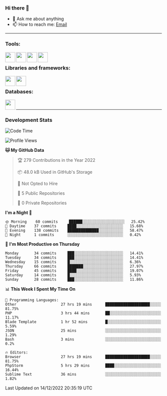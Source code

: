 ### Hi there 👋

<!-- - 🔭 I’m currently working on [huyviet] -->
- 💬 Ask me about anything
- 📫 How to reach me: [Email]
<!-- - ⚡ Fun fact: abc -->

---

### Tools:
<img align='left' height="32" width="32" src="https://cdn.jsdelivr.net/npm/simple-icons@4.8.0/icons/phpstorm.svg" />
<img align='left' height="32" width="32" src="https://cdn.jsdelivr.net/npm/simple-icons@4.8.0/icons/sublimetext.svg" />
<img align='left' height="32" width="32" src="https://cdn.jsdelivr.net/npm/simple-icons@4.8.0/icons/laragon.svg" />
<img align='left' height="32" width="32" src="https://cdn.jsdelivr.net/npm/simple-icons@4.8.0/icons/xampp.svg" />
<br>

### Libraries and frameworks:
<img align='left' height="32" width="32" src="https://cdn.jsdelivr.net/npm/simple-icons@4.8.0/icons/laravel.svg" />
<img align='left' height="32" width="32" src="https://cdn.jsdelivr.net/npm/simple-icons@4.8.0/icons/jquery.svg" />
<br>

### Databases:
<img align='left' height="32" width="32" src="https://cdn.jsdelivr.net/npm/simple-icons@4.8.0/icons/mysql.svg" />
<br>

---
### Development Stats
<!--START_SECTION:waka-->
![Code Time](http://img.shields.io/badge/Code%20Time-522%20hrs%2055%20mins-blue)

![Profile Views](http://img.shields.io/badge/Profile%20Views-75-blue)

**🐱 My GitHub Data** 

> 🏆 279 Contributions in the Year 2022
 > 
> 📦 48.0 kB Used in GitHub's Storage 
 > 
> 🚫 Not Opted to Hire
 > 
> 📜 5 Public Repositories 
 > 
> 🔑 0 Private Repositories  
 > 
**I'm a Night 🦉** 

```text
🌞 Morning    60 commits     ██████░░░░░░░░░░░░░░░░░░░   25.42% 
🌆 Daytime    37 commits     ████░░░░░░░░░░░░░░░░░░░░░   15.68% 
🌃 Evening    138 commits    ██████████████░░░░░░░░░░░   58.47% 
🌙 Night      1 commits      ░░░░░░░░░░░░░░░░░░░░░░░░░   0.42%

```
📅 **I'm Most Productive on Thursday** 

```text
Monday       34 commits     ███░░░░░░░░░░░░░░░░░░░░░░   14.41% 
Tuesday      34 commits     ███░░░░░░░░░░░░░░░░░░░░░░   14.41% 
Wednesday    15 commits     █░░░░░░░░░░░░░░░░░░░░░░░░   6.36% 
Thursday     66 commits     ███████░░░░░░░░░░░░░░░░░░   27.97% 
Friday       45 commits     ████░░░░░░░░░░░░░░░░░░░░░   19.07% 
Saturday     14 commits     █░░░░░░░░░░░░░░░░░░░░░░░░   5.93% 
Sunday       28 commits     ███░░░░░░░░░░░░░░░░░░░░░░   11.86%

```


📊 **This Week I Spent My Time On** 

```text
💬 Programming Languages: 
Other                    27 hrs 19 mins      ████████████████████░░░░░   81.75% 
PHP                      3 hrs 44 mins       ██░░░░░░░░░░░░░░░░░░░░░░░   11.17% 
Blade Template           1 hr 52 mins        █░░░░░░░░░░░░░░░░░░░░░░░░   5.59% 
JSON                     25 mins             ░░░░░░░░░░░░░░░░░░░░░░░░░   1.29% 
Bash                     3 mins              ░░░░░░░░░░░░░░░░░░░░░░░░░   0.2%

🔥 Editors: 
Browser                  27 hrs 19 mins      ████████████████████░░░░░   81.75% 
PhpStorm                 5 hrs 29 mins       ████░░░░░░░░░░░░░░░░░░░░░   16.44% 
Sublime Text             36 mins             ░░░░░░░░░░░░░░░░░░░░░░░░░   1.82%

```


 Last Updated on 14/12/2022 20:35:19 UTC
<!--END_SECTION:waka-->

[huyviet]: https://huyviet.vn/
[EMAIl]: https://mail.google.com/mail/u/0/?fs=1&tf=cm&source=mailto&to=huynguyenviet0110@gmail.com
